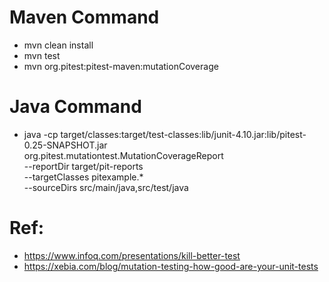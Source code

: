 # Maven Command
- mvn clean install                                       
- mvn test                                       
- mvn org.pitest:pitest-maven:mutationCoverage   

# Java Command
- java -cp target/classes:target/test-classes:lib/junit-4.10.jar:lib/pitest-0.25-SNAPSHOT.jar \
    org.pitest.mutationtest.MutationCoverageReport \
    --reportDir target/pit-reports \
    --targetClasses pitexample.* \
    --sourceDirs src/main/java,src/test/java
    
# Ref:
- https://www.infoq.com/presentations/kill-better-test 
- https://xebia.com/blog/mutation-testing-how-good-are-your-unit-tests
